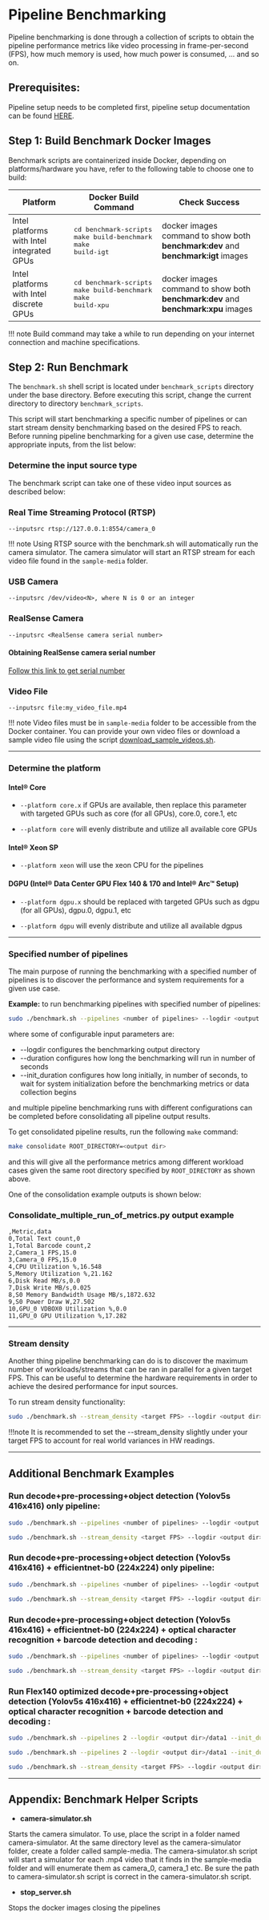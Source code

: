 # Pipeline Benchmarking

Pipeline benchmarking is done through a collection of scripts to obtain the pipeline performance metrics like video processing in frame-per-second (FPS),
how much memory is used, how much power is consumed, ... and so on.

## Prerequisites: 
Pipeline setup needs to be completed first, pipeline setup documentation can be found [HERE](./pipelinesetup.md).

## Step 1: Build Benchmark Docker Images
Benchmark scripts are containerized inside Docker, depending on platforms/hardware you have, refer to the following table to choose one to build:

| Platform                                   | Docker Build Command      | Check Success                                |
| ------------------------------------------ | ------------------------- |----------------------------------------------|
| Intel platforms with Intel integrated GPUs | <pre>cd benchmark-scripts<br>make build-benchmark<br>make build-igt</pre> | docker images command to show both <b>benchmark:dev</b> and <b>benchmark:igt</b> images |
| Intel platforms with Intel discrete GPUs   | <pre>cd benchmark-scripts<br>make build-benchmark<br>make build-xpu</pre> | docker images command to show both <b>benchmark:dev</b> and <b>benchmark:xpu</b> images |

!!! note
    Build command may take a while to run depending on your internet connection and machine specifications.

## Step 2: Run Benchmark
The `benchmark.sh` shell script is located under `benchmark_scripts` directory under the base directory.  Before executing this script,
change the current directory to directory `benchmark_scripts`.

This script will start benchmarking a specific number of pipelines or can start stream density benchmarking based on the desired FPS to reach.  
Before running pipeline benchmarking for a given use case, determine the appropriate inputs, from the list below:

### Determine the input source type

The benchmark script can take one of these video input sources as described below:

### Real Time Streaming Protocol (RTSP)

    --inputsrc rtsp://127.0.0.1:8554/camera_0

!!! note
    Using RTSP source with the benchmark.sh will automatically run the camera simulator. The camera simulator will start an RTSP stream for each video file found in the `sample-media` folder.

### USB Camera

    --inputsrc /dev/video<N>, where N is 0 or an integer

### RealSense Camera

    --inputsrc <RealSense camera serial number>

#### Obtaining RealSense camera serial number

[Follow this link to get serial number](./camera_serial_number.md)

### Video File

    --inputsrc file:my_video_file.mp4

!!! note
    Video files must be in `sample-media` folder to be accessible from the Docker container. You can provide your own video files or download a sample video file using the script [download_sample_videos.sh](https://github.com/intel-retail/automated-self-checkout/blob/main/benchmark-scripts/download_sample_videos.sh).

---
### Determine the platform

#### Intel® Core

- `--platform core.x` if GPUs are available, then replace this parameter with targeted GPUs such as core (for all GPUs), core.0, core.1, etc

- `--platform core` will evenly distribute and utilize all available core GPUs

#### Intel® Xeon SP

- `--platform xeon` will use the xeon CPU for the pipelines

#### DGPU (Intel® Data Center GPU Flex 140 & 170 and Intel® Arc™ Setup)

- `--platform dgpu.x` should be replaced with targeted GPUs such as dgpu (for all GPUs), dgpu.0, dgpu.1, etc

- `--platform dgpu` will evenly distribute and utilize all available dgpus

---

### Specified number of pipelines

The main purpose of running the benchmarking with a specified number of pipelines is to discover the performance and system requirements for a given use case.

**Example:** to run benchmarking pipelines with specified number of pipelines:
```bash
sudo ./benchmark.sh --pipelines <number of pipelines> --logdir <output dir>/data --init_duration 30 --duration 120 --platform <core|xeon|dgpu.x> --inputsrc <ex:4k rtsp stream with 10 objects>
```

where some of configurable input parameters are:
- --logdir configures the benchmarking output directory
- --duration configures how long the benchmarking will run in number of seconds
- --init_duration configures how long initially, in number of seconds, to wait for system initialization before the benchmarking metrics or data collection begins

and multiple pipeline benchmarking runs with different configurations can be completed before consolidating all pipeline output results.

To get consolidated pipeline results, run the following `make` command:
```bash
make consolidate ROOT_DIRECTORY=<output dir>
```
and this will give all the performance metrics among different workload cases given the same root directory specified by `ROOT_DIRECTORY` as shown above.

One of the consolidation example outputs is shown below:

### Consolidate_multiple_run_of_metrics.py output example
```excel
,Metric,data
0,Total Text count,0
1,Total Barcode count,2
2,Camera_1 FPS,15.0
3,Camera_0 FPS,15.0
4,CPU Utilization %,16.548
5,Memory Utilization %,21.162
6,Disk Read MB/s,0.0
7,Disk Write MB/s,0.025
8,S0 Memory Bandwidth Usage MB/s,1872.632
9,S0 Power Draw W,27.502
10,GPU_0 VDBOX0 Utilization %,0.0
11,GPU_0 GPU Utilization %,17.282
```

---
### Stream density

Another thing pipeline benchmarking can do is to discover the maximum number of workloads/streams that can be ran in parallel for a given target FPS.  This can be useful to determine the hardware requirements in order to achieve the desired performance for input sources.

To run stream density functionality:
```bash
sudo ./benchmark.sh --stream_density <target FPS> --logdir <output dir>/data --init_duration 30 --duration 120 --platform <core|xeon|dgpu.x> --inputsrc <ex:4k rtsp stream with 10 objects>
```

!!!note
    It is recommended to set the --stream_density slightly under your target FPS to account for real world variances in HW readings.

---
## Additional Benchmark Examples

### Run decode+pre-processing+object detection (Yolov5s 416x416) only pipeline:

```bash
sudo ./benchmark.sh --pipelines <number of pipelines> --logdir <output dir>/data --init_duration 30 --duration 120 --platform <core|xeon|dgpu.x> --inputsrc <4k rtsp stream with 5 objects> --ocr_disabled --barcode_disabled --classification_disabled
```

```bash
sudo ./benchmark.sh --stream_density <target FPS> --logdir <output dir>/data --init_duration 30 --duration 120 --platform <core|xeon|dgpu.x> --inputsrc <ex:4k rtsp stream with 10 objects> --ocr_disabled --barcode_disabled --classification_disabled
```

### Run decode+pre-processing+object detection (Yolov5s 416x416) + efficientnet-b0 (224x224) only pipeline:

```bash
sudo ./benchmark.sh --pipelines <number of pipelines> --logdir <output dir>/data --init_duration 30 --duration 120 --platform <core|xeon|dgpu.x> --inputsrc <4k rtsp stream with 5 objects> --ocr_disabled --barcode_disabled
```

```bash
sudo ./benchmark.sh --stream_density <target FPS> --logdir <output dir>/data --init_duration 30 --duration 120 --platform <core|xeon|dgpu.x> --inputsrc <ex:4k rtsp stream with 10 objects> --ocr_disabled --barcode_disabled
```

### Run  decode+pre-processing+object detection (Yolov5s 416x416) + efficientnet-b0 (224x224) + optical character recognition + barcode detection and decoding :

```bash
sudo ./benchmark.sh --pipelines <number of pipelines> --logdir <output dir>/data --init_duration 30 --duration 120 --platform <core|xeon|dgpu.x> --inputsrc <4k rtsp stream with 5 objects> --ocr 5 GPU
```

```bash
sudo ./benchmark.sh --stream_density <target FPS> --logdir <output dir>/data --init_duration 30 --duration 120 --platform <core|xeon|dgpu.x> --inputsrc <ex:4k rtsp stream with 10 objects> --ocr 5 GPU
```

### Run  Flex140 optimized decode+pre-processing+object detection (Yolov5s 416x416) + efficientnet-b0 (224x224) + optical character recognition + barcode detection and decoding :
```bash
sudo ./benchmark.sh --pipelines 2 --logdir <output dir>/data1 --init_duration 30 --duration 120 --platform dgpu.0 --inputsrc <4k rtsp stream with 5 objects> --ocr 5 GPU

sudo ./benchmark.sh --pipelines 2 --logdir <output dir>/data1 --init_duration 30 --duration 120 --platform dgpu.1 --inputsrc <4k rtsp stream with 5 objects> --ocr 5 GPU
```

```bash
sudo ./benchmark.sh --stream_density <target FPS> --logdir <output dir>/data --init_duration 30 --duration 120 --platform dgpu --inputsrc <ex:4k rtsp stream with 10 objects> --ocr 5 GPU
```

---
## Appendix: Benchmark Helper Scripts

- **camera-simulator.sh**

Starts the camera simulator. To use, place the script in a folder named camera-simulator. At the same directory level as the camera-simulator folder, create a folder called sample-media. The camera-simulator.sh script will start a simulator for each .mp4 video that it finds in the sample-media folder and will enumerate them as camera_0, camera_1 etc.  Be sure the path to camera-simulator.sh script is correct in the camera-simulator.sh script.  

- **stop_server.sh**

Stops the docker images closing the pipelines  